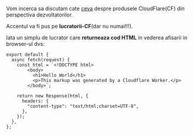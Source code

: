 
Vom incerca sa discutam cate [ceva](https://developers.cloudflare.com/) despre produsele CloudFlare(CF) din perspectiva dezvoltatorilor.

Accentul va fi pus pe **lucratorii-CF**(dar nu numai!!!).

Iata un simplu de lucrator care **returneaza cod HTML** in vederea afisarii in browser-ul dvs:

    export default {
      async fetch(request) {
        const html = `<!DOCTYPE html>
    		<body>
    		  <h1>Hello World</h1>
    		  <p>This markup was generated by a Cloudflare Worker.</p>
    		</body>`;
    
        return new Response(html, {
          headers: {
            "content-type": "text/html;charset=UTF-8",
          },
        });
      },
    };

